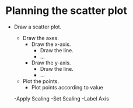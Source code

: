 # Planning the scatter plot

- Draw a scatter plot.
  - Draw the axes.
    - Draw the x-axis.
      - Draw the line.
      - ...
    - Draw the y-axis.
      - Draw the line.
      - ...
  - Plot the points.
    - Plot points according to value

  -Apply Scaling
    -Set Scaling
    -Label Axis
